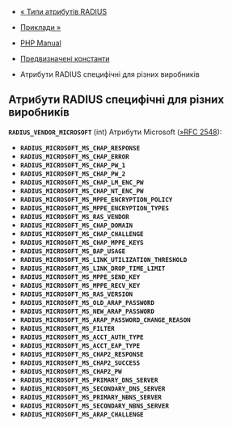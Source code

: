 - [« Типи атрибутів RADIUS](radius.constants.attributes.md)
- [Приклади »](radius.examples.md)

- [PHP Manual](index.md)
- [Предвизначені константи](radius.constants.md)
- Атрибути RADIUS специфічні для різних виробників

## Атрибути RADIUS специфічні для різних виробників

**`RADIUS_VENDOR_MICROSOFT`** (int)
Атрибути Microsoft ([»RFC 2548](http://www.faqs.org/rfcs/rfc2548)):

- **`RADIUS_MICROSOFT_MS_CHAP_RESPONSE`**
- **`RADIUS_MICROSOFT_MS_CHAP_ERROR`**
- **`RADIUS_MICROSOFT_MS_CHAP_PW_1`**
- **`RADIUS_MICROSOFT_MS_CHAP_PW_2`**
- **`RADIUS_MICROSOFT_MS_CHAP_LM_ENC_PW`**
- **`RADIUS_MICROSOFT_MS_CHAP_NT_ENC_PW`**
- **`RADIUS_MICROSOFT_MS_MPPE_ENCRYPTION_POLICY`**
- **`RADIUS_MICROSOFT_MS_MPPE_ENCRYPTION_TYPES`**
- **`RADIUS_MICROSOFT_MS_RAS_VENDOR`**
- **`RADIUS_MICROSOFT_MS_CHAP_DOMAIN`**
- **`RADIUS_MICROSOFT_MS_CHAP_CHALLENGE`**
- **`RADIUS_MICROSOFT_MS_CHAP_MPPE_KEYS`**
- **`RADIUS_MICROSOFT_MS_BAP_USAGE`**
- **`RADIUS_MICROSOFT_MS_LINK_UTILIZATION_THRESHOLD`**
- **`RADIUS_MICROSOFT_MS_LINK_DROP_TIME_LIMIT`**
- **`RADIUS_MICROSOFT_MS_MPPE_SEND_KEY`**
- **`RADIUS_MICROSOFT_MS_MPPE_RECV_KEY`**
- **`RADIUS_MICROSOFT_MS_RAS_VERSION`**
- **`RADIUS_MICROSOFT_MS_OLD_ARAP_PASSWORD`**
- **`RADIUS_MICROSOFT_MS_NEW_ARAP_PASSWORD`**
- **`RADIUS_MICROSOFT_MS_ARAP_PASSWORD_CHANGE_REASON`**
- **`RADIUS_MICROSOFT_MS_FILTER`**
- **`RADIUS_MICROSOFT_MS_ACCT_AUTH_TYPE`**
- **`RADIUS_MICROSOFT_MS_ACCT_EAP_TYPE`**
- **`RADIUS_MICROSOFT_MS_CHAP2_RESPONSE`**
- **`RADIUS_MICROSOFT_MS_CHAP2_SUCCESS`**
- **`RADIUS_MICROSOFT_MS_CHAP2_PW`**
- **`RADIUS_MICROSOFT_MS_PRIMARY_DNS_SERVER`**
- **`RADIUS_MICROSOFT_MS_SECONDARY_DNS_SERVER`**
- **`RADIUS_MICROSOFT_MS_PRIMARY_NBNS_SERVER`**
- **`RADIUS_MICROSOFT_MS_SECONDARY_NBNS_SERVER`**
- **`RADIUS_MICROSOFT_MS_ARAP_CHALLENGE`**
